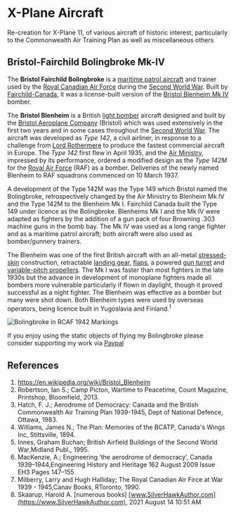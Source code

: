 # X-Plane Aircraft

Re-creation for X-Plane 11, of various aircraft of historic interest, particularly to the Commonwealth Air Training Plan as well as miscellaneous others

## Bristol-Fairchild Bolingbroke Mk-IV

The **Bristol Fairchild Bolingbroke** is a [maritime patrol aircraft](https://en.wikipedia.org/wiki/Maritime_patrol_aircraft) and trainer used by the [Royal Canadian Air Force](https://en.wikipedia.org/wiki/Royal_Canadian_Air_Force) during the [Second World War](https://en.wikipedia.org/wiki/Second_World_War). Built by [Fairchild-Canada](https://en.wikipedia.org/wiki/Fairchild_Aircraft_Ltd._(Canada)), it was a license-built version of the [Bristol Blenheim Mk IV](https://en.wikipedia.org/wiki/Bristol_Blenheim) bomber.

The **Bristol Blenheim** is a British [light bomber](https://en.wikipedia.org/wiki/Light_bomber) aircraft designed and built by the [Bristol Aeroplane Company](https://en.wikipedia.org/wiki/Bristol_Aeroplane_Company) (Bristol) which was used extensively in the first two years and in some cases throughout the [Second World War](https://en.wikipedia.org/wiki/Second_World_War). The aircraft was developed as *Type 142*, a civil airliner, in response to a challenge from [Lord Rothermere](https://en.wikipedia.org/wiki/Harold_Harmsworth,_1st_Viscount_Rothermere) to produce the fastest commercial aircraft in Europe. The *Type 142* first flew in April 1935, and the [Air Ministry](https://en.wikipedia.org/wiki/Air_Ministry), impressed by its performance, ordered a modified design as the *Type 142M* for the [Royal Air Force](https://en.wikipedia.org/wiki/Royal_Air_Force) (RAF) as a bomber. Deliveries of the newly named Blenheim to RAF squadrons commenced on 10 March 1937.

A development of the Type 142M was the Type 149 which Bristol  named the Bolingbroke, retrospectively changed by the Air Ministry to  Blenheim Mk IV and the Type 142M to the Blenheim Mk I. Fairchild Canada  built the Type 149 under licence as the Bolingbroke. Blenheims Mk I and  the Mk IV were adapted as fighters by the addition of a gun pack of four Browning .303 machine guns in the bomb bay. The Mk IV was used as a  long range fighter and as a maritime patrol aircraft; both aircraft were also used as bomber/gunnery trainers.

The Blenheim was one of the first British aircraft with an all-metal [stressed-skin](https://en.wikipedia.org/wiki/Monocoque#Aircraft) construction, retractable [landing gear](https://en.wikipedia.org/wiki/Landing_gear), [flaps](https://en.wikipedia.org/wiki/Flap_(aircraft)), a powered [gun turret](https://en.wikipedia.org/wiki/Gun_turret) and [variable-pitch propellers](https://en.wikipedia.org/wiki/Variable-pitch_propeller_(aeronautics)). The Mk I was faster than most fighters in the late 1930s but the  advance in development of monoplane fighters made all bombers more  vulnerable particularly if flown in daylight, though it proved  successful as a night fighter. The Blenheim was effective as a bomber  but many were shot down. Both Blenheim types were used by overseas  operators, being licence built in Yugoslavia and Finland.<sup>1</sub>

![Bolingbroke in RCAF 1942 Markings](https://github.com/medmatix/Aircraft3D_Modeling/blob/main/X-Plane%20Aircraft%20Projects/Bolingbroke%20Mk%20IV/Art_Files/BlenheimMkIV%20-%202021-09-24%2017.42.01.png)


If you enjoy using the static objects of flying my Bolingbroke please consider supporting my work via [Paypal](https://paypal.me/medmatix?country.x=US&locale.x=en_US)

## References

1.  https://en.wikipedia.org/wiki/Bristol_Blenheim
2.  Robertson, Ian S.; Camp Picton, Wartime to Peacetime, Count Magazine, Printshop, Bloomfield, 2013.
3.  Hatch, F. J.; Aerodrome of Democracy: Canada and the British Commonwealth Air Training Plan 1939-1945, Dept of National Defence, Ottawa, 1983.
4.  Williams, James N.; The Plan: Memories of the BCATP, Canada's Wings Inc, Stittsville, 1894.
5.  Innes, Graham Buchan; British Airfield Buildings of the Second World War,Midland Publ., 1995.
6.  MacKenzie, A.; Engineering ‘the aerodrome of democracy’, Canada 1939–1944,Engineering History and Heritage 162 August 2009 Issue EH3 Pages 147–155 
7.  Milberry, Larry and Hugh Halliday; The Royal Canadian Air Firce at War 1939 - 1945,Canav Books, RToronto, 1990.
8.  Skaarup, Harold A. [numerous books]   [www.SilverHawkAuthor.com](https://www.SilverHawkAuthor.com), 2021 August 14 10:51 AM

